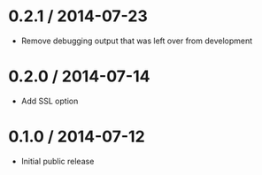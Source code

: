 # 0.2.1 / 2014-07-23
- Remove debugging output that was left over from development

# 0.2.0 / 2014-07-14
- Add SSL option

# 0.1.0 / 2014-07-12
- Initial public release